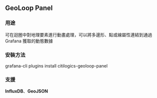 ## GeoLoop Panel
    
### 用途
可在迴圈中對地理要素進行動畫處理，可以將多邊形、點或線屬性連結到通過 Grafana 獲取的動態數據
    
### 安裝方法
grafana-cli plugins install citilogics-geoloop-panel
    
### 支援
**InfluxDB**、**GeoJSON**
